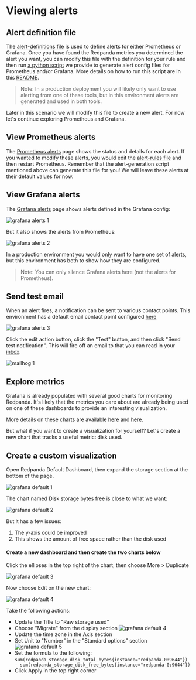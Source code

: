 # Viewing alerts

## Alert definition file

The [alert-definitions file](./config/alert-definitions.yml) is used to define alerts for either Prometheus or Grafana. Once you have found the Redpanda metrics you determined the alert you want, you can modify this file with the definition for your rule and then run [a python script](./alert-generation/generate.py) we provide to generate alert config files for Prometheus and/or Grafana. More details on how to run this script are in this [README](https://github.com/redpanda-data/observability/blob/main/alert-generation/README.md).

> Note: In a production deployment you will likely only want to use alerting from one of these tools, but in this environment alerts are generated and used in both tools.

Later in this scenario we will modify this file to create a new alert. For now let's continue exploring Prometheus and Grafana.

## View Prometheus alerts

The [Prometheus alerts]({{TRAFFIC_HOST1_9090}}/alerts) page shows the status and details for each alert. If you wanted to modify these alerts, you would edit the [alert-rules file](./config/prometheus/alert-rules.yml) and then restart Prometheus. Remember that the alert-generation script mentioned above can generate this file for you! We will leave these alerts at their default values for now.

## View Grafana alerts

The [Grafana alerts]({{TRAFFIC_HOST1_3000}}/alerting/list) page shows alerts defined in the Grafana config:

![grafana alerts 1](./images/grafana-alerts-1.png)

But it also shows the alerts from Prometheus:

![grafana alerts 2](./images/grafana-alerts-2.png)

In a production environment you would only want to have one set of alerts, but this environment has both to show how they are configured.

> Note: You can only silence Grafana alerts here (not the alerts for Prometheus).

## Send test email

When an alert fires, a notification can be sent to various contact points. This environment has a default email contact point configured [here]({{TRAFFIC_HOST1_3000}}/alerting/notifications)

![grafana alerts 3](./images/grafana-alerts-3.png)

Click the edit action button, click the "Test" button, and then click "Send test notification". This will fire off an email to that you can read in your [inbox]({{TRAFFIC_HOST1_8025}}/).

![mailhog 1](./images/mailhog-1.png)

## Explore metrics

Grafana is already populated with several good charts for monitoring Redpanda. It's likely that the metrics you care about are already being used on one of these dashboards to provide an interesting visualization.

More details on these charts are available [here](https://github.com/redpanda-data/observability) and [here](https://docs.redpanda.com/docs/manage/monitoring/#use-redpanda-monitoring-examples).

But what if you want to create a visualization for yourself? Let's create a new chart that tracks a useful metric: disk used.

## Create a custom visualization

Open Redpanda Default Dashboard, then expand the storage section at the bottom of the page.

![grafana default 1](./images/grafana-default-1.png)

The chart named Disk storage bytes free is close to what we want:

![grafana default 2](./images/grafana-default-2.png)

But it has a few issues:
1. The y-axis could be improved
2. This shows the amount of free space rather than the disk used

#### Create a new dashboard and then create the two charts below

Click the ellipses in the top right of the chart, then choose More > Duplicate

![grafana default 3](./images/grafana-default-3.png)

Now choose Edit on the new chart:

![grafana default 4](./images/grafana-default-4.png)

Take the following actions:

- Update the Title to "Raw storage used"
- Choose "Migrate" from the display section
![grafana default 4](./images/grafana-default-4.png)
- Update the time zone in the Axis section
- Set Unit to "Number" in the "Standard options" section
![grafana default 5](./images/grafana-default-5.png)
- Set the formula to the following:
`sum(redpanda_storage_disk_total_bytes{instance="redpanda-0:9644"}) - sum(redpanda_storage_disk_free_bytes{instance="redpanda-0:9644"})`
- Click Apply in the top right corner

